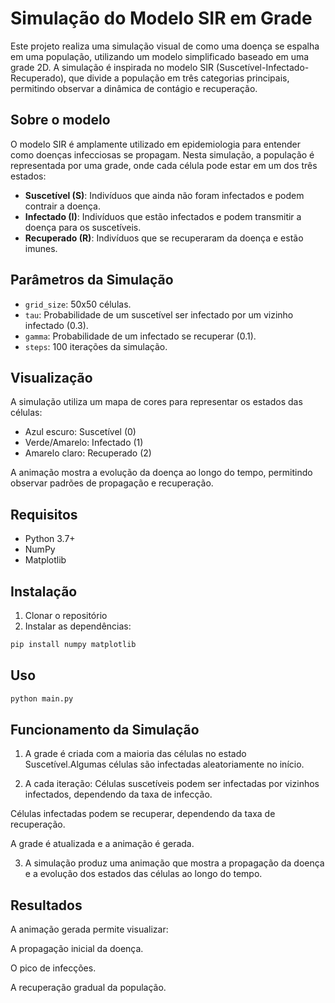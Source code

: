# Simulação do Modelo SIR em Grade

Este projeto realiza uma simulação visual de como uma doença se espalha em uma população, utilizando um modelo simplificado baseado em uma grade 2D. A simulação é inspirada no modelo SIR (Suscetível-Infectado-Recuperado), que divide a população em três categorias principais, permitindo observar a dinâmica de contágio e recuperação.

## Sobre o modelo

O modelo SIR é amplamente utilizado em epidemiologia para entender como doenças infecciosas se propagam. Nesta simulação, a população é representada por uma grade, onde cada célula pode estar em um dos três estados:

- **Suscetível (S)**: Indivíduos que ainda não foram infectados e podem contrair a doença.
- **Infectado (I)**: Indivíduos que estão infectados e podem transmitir a doença para os suscetíveis.
- **Recuperado (R)**: Indivíduos que se recuperaram da doença e estão imunes.

## Parâmetros da Simulação

- `grid_size`: 50x50 células.
- `tau`: Probabilidade de um suscetível ser infectado por um vizinho infectado (0.3).
- `gamma`: Probabilidade de um infectado se recuperar (0.1).
- `steps`: 100 iterações da simulação.

## Visualização

A simulação utiliza um mapa de cores para representar os estados das células:

- Azul escuro: Suscetível (0)
- Verde/Amarelo: Infectado (1)
- Amarelo claro: Recuperado (2)

A animação mostra a evolução da doença ao longo do tempo, permitindo observar padrões de propagação e recuperação.

## Requisitos

- Python 3.7+
- NumPy
- Matplotlib

## Instalação

1. Clonar o repositório
2. Instalar as dependências:

```bash
pip install numpy matplotlib
```

## Uso

```bash
python main.py
```

## Funcionamento da Simulação

1. A grade é criada com a maioria das células no estado Suscetível.Algumas células são infectadas aleatoriamente no início.

2. A cada iteração:
   Células suscetíveis podem ser infectadas por vizinhos infectados, dependendo da taxa de infecção.

Células infectadas podem se recuperar, dependendo da taxa de recuperação.

A grade é atualizada e a animação é gerada.

3. A simulação produz uma animação que mostra a propagação da doença e a evolução dos estados das células ao longo do tempo.

## Resultados

A animação gerada permite visualizar:

A propagação inicial da doença.

O pico de infecções.

A recuperação gradual da população.

